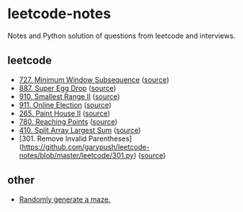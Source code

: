 # leetcode-notes
Notes and Python solution of questions from leetcode and interviews.
## leetcode
* [727. Minimum Window Subsequence](https://github.com/garypush/leetcode-notes/blob/master/leetcode/727.py) ([source](https://leetcode.com/problems/minimum-window-subsequence/description))
* [887. Super Egg Drop](https://github.com/garypush/leetcode-notes/blob/master/leetcode/887.py) ([source](https://leetcode.com/problems/super-egg-drop/description/))
* [910. Smallest Range II](https://github.com/garypush/leetcode-notes/blob/master/leetcode/910.py) ([source](https://leetcode.com/problems/smallest-range-ii/description/))
* [911. Online Election](https://github.com/garypush/leetcode-notes/blob/master/leetcode/911.py) ([source](https://leetcode.com/problems/online-election/description/))
* [265. Paint House II](https://github.com/garypush/leetcode-notes/blob/master/leetcode/265.py) ([source](https://leetcode.com/problems/paint-house-ii/))
* [780. Reaching Points](https://github.com/garypush/leetcode-notes/blob/master/leetcode/780.py) ([source](https://leetcode.com/problems/reaching-points/description/))
* [410. Split Array Largest Sum](https://github.com/garypush/leetcode-notes/blob/master/leetcode/410.py) ([source](https://leetcode.com/problems/split-array-largest-sum/description/))
* [301. Remove Invalid Parentheses] (https://github.com/garypush/leetcode-notes/blob/master/leetcode/301.py) ([source](https://leetcode.com/problems/remove-invalid-parentheses/description/))
## other
* [Randomly generate a maze.](https://github.com/garypush/leetcode-notes/blob/master/other/maze.py)
